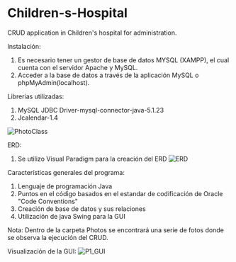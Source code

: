 # Children-s-Hospital
CRUD application in Children's hospital for administration.

Instalación:
 1. Es necesario tener un gestor de base de datos MYSQL (XAMPP), el cual cuenta con el servidor Apache y MySQL.
 2. Acceder a la base de datos a través de la aplicación MySQL o phpMyAdmin(localhost).

Librerias utilizadas:
 1. MySQL JDBC Driver-mysql-connector-java-5.1.23
 2. Jcalendar-1.4

![PhotoClass](https://user-images.githubusercontent.com/58123591/134789497-68b50bfb-a93d-4212-a0fc-b9e7c8071fb6.JPG)

ERD:
1. Se utilizo Visual Paradigm para la creación del ERD
![ERD](https://user-images.githubusercontent.com/58123591/134789837-fde55e0c-8e81-4214-a8e1-0e5ffd7e4c5e.JPG)

Características generales del programa:
1. Lenguaje de programación Java
2. Puntos en el código basados en el estandar de codificación de Oracle "Code Conventions"
3. Creación de base de datos y sus relaciones
4. Utilización de java Swing para la GUI

Nota: Dentro de la carpeta Photos se encontrará una serie de fotos donde se observa la ejecución del CRUD.

Visualización de la GUI:
![P1_GUI](https://user-images.githubusercontent.com/58123591/134789372-67e3e40b-6beb-4564-b0ad-5da29e3e6019.JPG)
